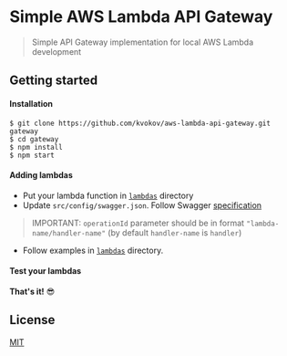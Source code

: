 # Simple AWS Lambda API Gateway

> Simple API Gateway implementation for local AWS Lambda development

## Getting started

#### Installation
```shell
$ git clone https://github.com/kvokov/aws-lambda-api-gateway.git gateway
$ cd gateway
$ npm install
$ npm start
```

#### Adding lambdas

- Put your lambda function in [`lambdas`](/lambdas) directory
- Update `src/config/swagger.json`. Follow Swagger [specification](http://swagger.io/specification/)
> IMPORTANT: `operationId` parameter should be in format `"lambda-name/handler-name"` (by default `handler-name` is `handler`)
- Follow examples in [`lambdas`](/lambdas) directory.

#### Test your lambdas

**That's it!** :sunglasses:

## License

[MIT](LICENSE)